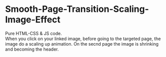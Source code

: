 # Smooth-Page-Transition-Scaling-Image-Effect

Pure HTML-CSS & JS code.  
When you click on your linked image, before going to the targeted page, the image do a scaling up animation. On the secnd page the image is shrinking and becoming the header.
